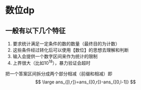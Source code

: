 # 数位dp

## 一般有以下几个特征

1. 要求统计满足一定条件的数的数量（最终目的为计数）
2. 这些条件经过转化后可以使用【数位】的思想去理解和判断
3. 输入会提供一个数字区间来作为统计的限制
4. 上界很大（比如$10^{18}$），暴力验证会超时

把一个答案区间拆分成两个部分相减（前缀和相减）即
$$
\large ans_{[l,r]}=ans_{[0,r]}-ans_{[0,l-1]}
$$
